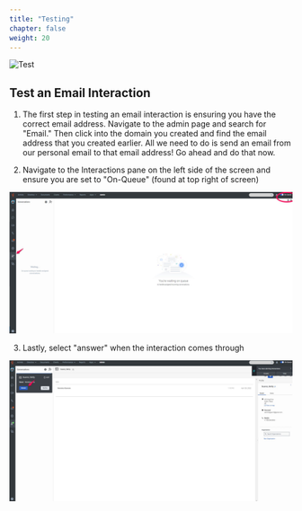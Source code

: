 ```yaml
---
title: "Testing"
chapter: false
weight: 20
---
```

![Test](/images/Email2-768x300.jpg)

## Test an Email Interaction

1. The first step in testing an email interaction is ensuring you have the correct email address. Navigate to the admin page and search for "Email." Then click into the domain you created and find the email address that you created earlier. All we need to do is send an email from our personal email to that email address! Go ahead and do that now.

2. Navigate to the Interactions pane on the left side of the screen and ensure you are set to "On-Queue" (found at top right of screen)

![interactionpane](/images/interactionpane.jpg)

3. Lastly, select "answer" when the interaction comes through

![incomingemail](/images/incomingemail.jpg)